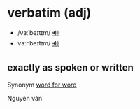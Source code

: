 # verbatim (adj)

- /vɜːˈbeɪtɪm/ [🔊](https://www.oxfordlearnersdictionaries.com/media/english/uk_pron/v/ver/verba/verbatim__gb_1.mp3)
- vɜːrˈbeɪtɪm/ [🔊](https://www.oxfordlearnersdictionaries.com/media/english/us_pron/v/ver/verba/verbatim__us_1.mp3)

## exactly as spoken or written

Synonym [word for word](../../idioms/word-for-word.md#in-exactly-the-same-words-or-when-translated-words-with-exactly-the-same-meaning)

Nguyên văn
